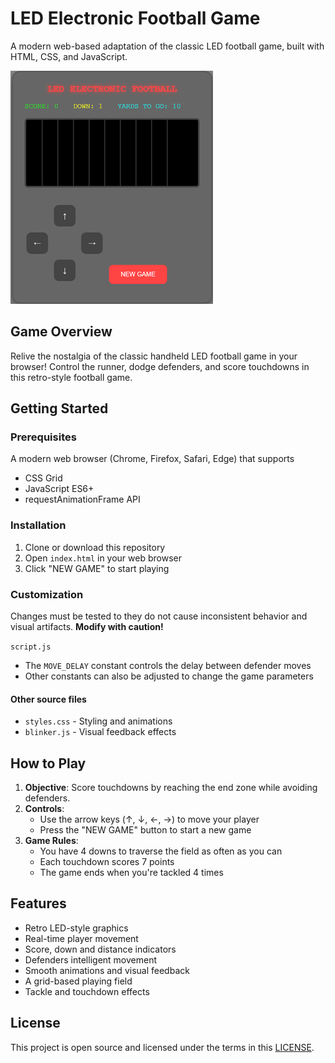 # LED Electronic Football Game

A modern web-based adaptation of the classic LED football game, built with HTML, CSS, and JavaScript.

![LED Football Game Screenshot](images/screenshot.png)

## Game Overview

Relive the nostalgia of the classic handheld LED football game in your browser! Control the runner, dodge defenders, and score touchdowns in this retro-style football game.

## Getting Started

### Prerequisites
A modern web browser (Chrome, Firefox, Safari, Edge) that supports
- CSS Grid
- JavaScript ES6+
- requestAnimationFrame API

### Installation
1. Clone or download this repository
2. Open `index.html` in your web browser
3. Click "NEW GAME" to start playing

### Customization

Changes must be tested to they do not cause inconsistent behavior and 
visual artifacts. **Modify with caution!**

`script.js`
- The `MOVE_DELAY` constant controls the delay between defender moves
- Other constants can also be adjusted to change the game parameters

#### Other source files
- `styles.css` - Styling and animations
- `blinker.js` - Visual feedback effects

## How to Play

1. **Objective**: Score touchdowns by reaching the end zone while avoiding defenders.
2. **Controls**:
   - Use the arrow keys (↑, ↓, ←, →) to move your player
   - Press the "NEW GAME" button to start a new game
3. **Game Rules**:
   - You have 4 downs to traverse the field as often as you can
   - Each touchdown scores 7 points
   - The game ends when you're tackled 4 times

## Features

- Retro LED-style graphics
- Real-time player movement
- Score, down and distance indicators
- Defenders intelligent movement
- Smooth animations and visual feedback
- A grid-based playing field
- Tackle and touchdown effects

## License

This project is open source and licensed under the terms in this [LICENSE](LICENSE).
